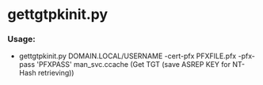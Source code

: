 # gettgtpkinit.py

### Usage:

 -  gettgtpkinit.py DOMAIN.LOCAL/USERNAME -cert-pfx PFXFILE.pfx -pfx-pass 'PFXPASS' man_svc.ccache (Get TGT (save ASREP KEY for NT-Hash retrieving))
